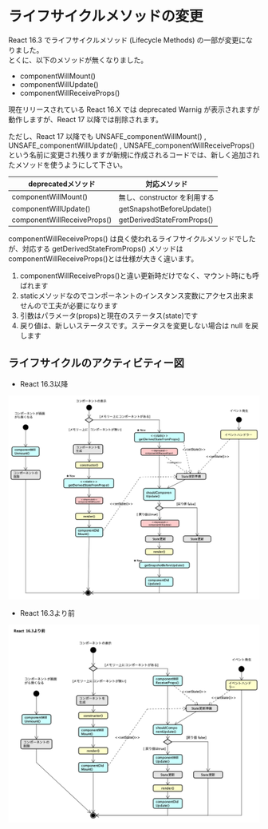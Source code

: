 # ライフサイクルメソッドの変更

React 16.3 でライフサイクルメソッド (Lifecycle Methods) の一部が変更になりました。  
とくに、以下のメソッドが無くなりました。

* componentWillMount()
* componentWillUpdate()
* componentWillReceiveProps()

現在リリースされている React 16.X では deprecated Warnig が表示されますが動作しますが、React 17 以降では削除されます。

ただし、React 17 以降でも UNSAFE_componentWillMount() , UNSAFE_componentWillUpdate() , UNSAFE_componentWillReceiveProps() という名前に変更され残りますが新規に作成されるコードでは、新しく追加されたメソッドを使うようにして下さい。


| deprecatedメソッド | 対応メソッド |
|---|---|
| componentWillMount() | 無し、constructor を利用する |
| componentWillUpdate() | getSnapshotBeforeUpdate() |
| componentWillReceiveProps() | getDerivedStateFromProps() |

componentWillReceiveProps() は良く使われるライフサイクルメソッドでしたが、対応する getDerivedStateFromProps() メソッドは componentWillReceiveProps()とは仕様が大きく違います。

1. componentWillReceiveProps()と違い更新時だけでなく、マウント時にも呼ばれます
2. staticメソッドなのでコンポーネントのインスタンス変数にアクセス出来ませんので工夫が必要になります
3. 引数はパラメータ(props)と現在のステータス(state)です
4. 戻り値は、新しいステータスです。ステータスを変更しない場合は null を戻します



## ライフサイクルのアクティビティー図

* React 16.3以降

![React 16.3以降](../images/LifecycleMethods163.png)

* React 16.3より前

![React 16.3より前](../images/LifecycleMethods162.png)
